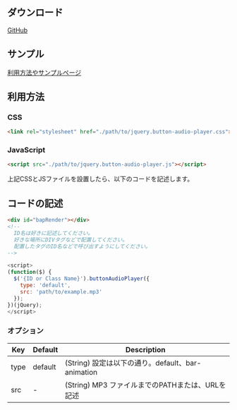## ダウンロード
[GitHub](https://github.com/nullpon16tera/jquery.button-audio-player)

## サンプル
[利用方法やサンプルページ](https://nullpon16tera.github.io/jquery.button-audio-player/sample/)

## 利用方法
### CSS
```html
<link rel="stylesheet" href="./path/to/jquery.button-audio-player.css">
```

### JavaScript
```html
<script src="./path/to/jquery.button-audio-player.js"></script>
```
上記CSSとJSファイルを設置したら、以下のコードを記述します。


## コードの記述
```html
<div id="bapRender"></div>
<!--
  ID名は好きに記述してください。
  好きな場所にDIVタグなどで配置してください。
  配置したタグのID名などで呼び出すようにしてください。
-->
```

```javascript
<script>
(function($) {
  $('{ID or Class Name}').buttonAudioPlayer({
    type: 'default',
    src: 'path/to/example.mp3'
  });
})(jQuery);
</script>
```


### オプション
| Key | Default | Description |
| ------------- | ------------- | ------------- |
| type | default | (String) 設定は以下の通り。default、bar-animation |
| src | - | (String) MP3 ファイルまでのPATHまたは、URLを記述 |